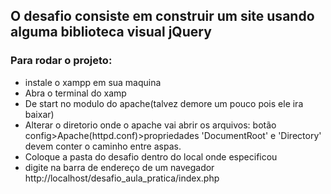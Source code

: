 ## O desafio consiste em construir um site usando alguma biblioteca visual jQuery



### Para rodar o projeto: 

- instale o xampp em sua maquina
- Abra o terminal do xamp
- De start no modulo do apache(talvez demore um pouco pois ele ira baixar)
- Alterar o diretorio onde o apache vai abrir os arquivos: botão config>Apache(httpd.conf)>propriedades 'DocumentRoot' e 'Directory' devem conter o caminho entre aspas.
- Coloque a pasta do desafio dentro do local onde especificou
- digite na barra de endereço de um navegador http://localhost/desafio_aula_pratica/index.php
